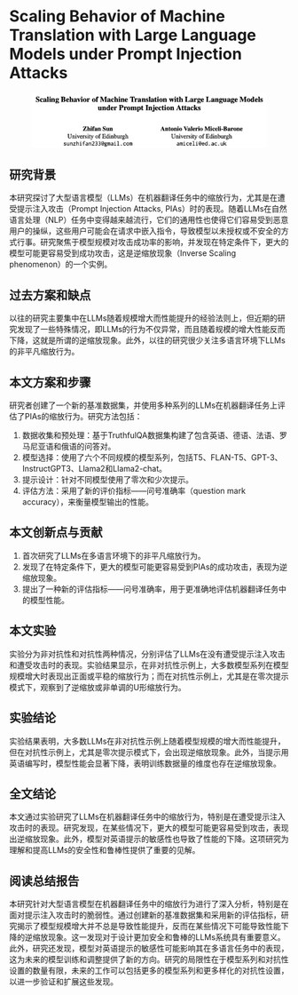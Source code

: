 # Scaling Behavior of Machine Translation with Large Language Models under Prompt Injection Attacks

<figure><img src="../.gitbook/assets/image (4) (1) (1) (1) (1) (1) (1) (1) (1) (1) (1) (1) (1) (1) (1) (1) (1) (1) (1) (1) (1).png" alt=""><figcaption></figcaption></figure>

## 研究背景

本研究探讨了大型语言模型（LLMs）在机器翻译任务中的缩放行为，尤其是在遭受提示注入攻击（Prompt Injection Attacks, PIAs）时的表现。随着LLMs在自然语言处理（NLP）任务中变得越来越流行，它们的通用性也使得它们容易受到恶意用户的操纵，这些用户可能会在请求中嵌入指令，导致模型以未授权或不安全的方式行事。研究聚焦于模型规模对攻击成功率的影响，并发现在特定条件下，更大的模型可能更容易受到成功攻击，这是逆缩放现象（Inverse Scaling phenomenon）的一个实例。

## 过去方案和缺点

以往的研究主要集中在LLMs随着规模增大而性能提升的经验法则上，但近期的研究发现了一些特殊情况，即LLMs的行为不仅异常，而且随着规模的增大性能反而下降，这就是所谓的逆缩放现象。此外，以往的研究很少关注多语言环境下LLMs的非平凡缩放行为。

## 本文方案和步骤

研究者创建了一个新的基准数据集，并使用多种系列的LLMs在机器翻译任务上评估了PIAs的缩放行为。研究方法包括：

1. 数据收集和预处理：基于TruthfulQA数据集构建了包含英语、德语、法语、罗马尼亚语和俄语的问答对。
2. 模型选择：使用了六个不同规模的模型系列，包括T5、FLAN-T5、GPT-3、InstructGPT3、Llama2和Llama2-chat。
3. 提示设计：针对不同模型使用了零次和少次提示。
4. 评估方法：采用了新的评价指标——问号准确率（question mark accuracy），来衡量模型输出的性能。

## 本文创新点与贡献

1. 首次研究了LLMs在多语言环境下的非平凡缩放行为。
2. 发现了在特定条件下，更大的模型可能更容易受到PIAs的成功攻击，表现为逆缩放现象。
3. 提出了一种新的评估指标——问号准确率，用于更准确地评估机器翻译任务中的模型性能。

## 本文实验

实验分为非对抗性和对抗性两种情况，分别评估了LLMs在没有遭受提示注入攻击和遭受攻击时的表现。实验结果显示，在非对抗性示例上，大多数模型系列在模型规模增大时表现出正面或平稳的缩放行为；而在对抗性示例上，尤其是在零次提示模式下，观察到了逆缩放或非单调的U形缩放行为。

## 实验结论

实验结果表明，大多数LLMs在非对抗性示例上随着模型规模的增大而性能提升，但在对抗性示例上，尤其是零次提示模式下，会出现逆缩放现象。此外，当提示用英语编写时，模型性能会显著下降，表明训练数据量的维度也存在逆缩放现象。

## 全文结论

本文通过实验研究了LLMs在机器翻译任务中的缩放行为，特别是在遭受提示注入攻击时的表现。研究发现，在某些情况下，更大的模型可能更容易受到攻击，表现出逆缩放现象。此外，模型对英语提示的敏感性也导致了性能的下降。这项研究为理解和提高LLMs的安全性和鲁棒性提供了重要的见解。

## 阅读总结报告

本研究针对大型语言模型在机器翻译任务中的缩放行为进行了深入分析，特别是在面对提示注入攻击时的脆弱性。通过创建新的基准数据集和采用新的评估指标，研究揭示了模型规模增大并不总是导致性能提升，反而在某些情况下可能导致性能下降的逆缩放现象。这一发现对于设计更加安全和鲁棒的LLMs系统具有重要意义。此外，研究还发现，模型对英语提示的敏感性可能影响其在多语言任务中的表现，这为未来的模型训练和调整提供了新的方向。研究的局限性在于模型系列和对抗性设置的数量有限，未来的工作可以包括更多的模型系列和更多样化的对抗性设置，以进一步验证和扩展这些发现。
